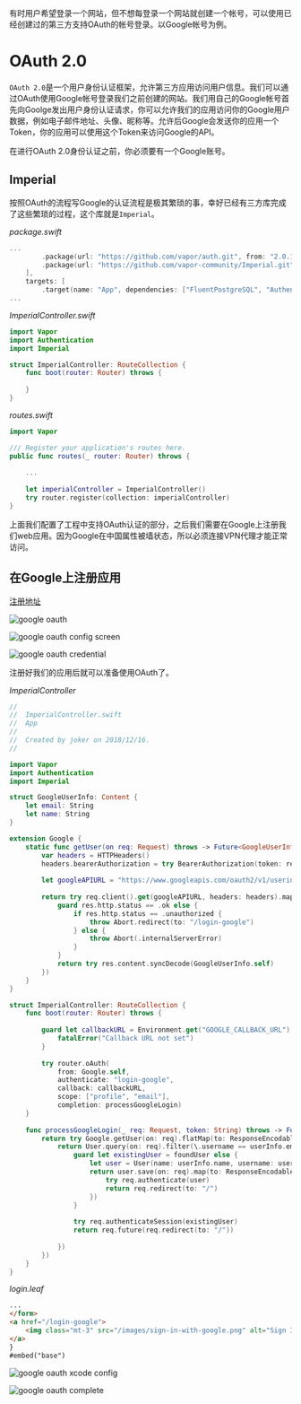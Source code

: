 有时用户希望登录一个网站，但不想每登录一个网站就创建一个帐号，可以使用已经创建过的第三方支持OAuth的帐号登录。以Google帐号为例。

# OAuth 2.0

`OAuth 2.0`是一个用户身份认证框架，允许第三方应用访问用户信息。我们可以通过OAuth使用Google帐号登录我们之前创建的网站。我们用自己的Google帐号首先向Goolge发出用户身份认证请求，你可以允许我们的应用访问你的Google用户数据，例如电子邮件地址、头像、昵称等。允许后Google会发送你的应用一个Token，你的应用可以使用这个Token来访问Google的API。

在进行OAuth 2.0身份认证之前，你必须要有一个Google账号。

## Imperial

按照OAuth的流程写Google的认证流程是极其繁琐的事，幸好已经有三方库完成了这些繁琐的过程，这个库就是`Imperial`。

*package.swift*

```swift
...
        .package(url: "https://github.com/vapor/auth.git", from: "2.0.1"),
        .package(url: "https://github.com/vapor-community/Imperial.git", from: "0.7.0")
    ],
    targets: [
        .target(name: "App", dependencies: ["FluentPostgreSQL", "Authentication", "Vapor", "Leaf", "Imperial"]),
...
```

*ImperialController.swift*

```swift
import Vapor
import Authentication
import Imperial

struct ImperialController: RouteCollection {
    func boot(router: Router) throws {
        
    }
}
```

*routes.swift*

```swift
import Vapor

/// Register your application's routes here.
public func routes(_ router: Router) throws {
    
    ...
    
    let imperialController = ImperialController()
    try router.register(collection: imperialController)
}
```

上面我们配置了工程中支持OAuth认证的部分，之后我们需要在Google上注册我们web应用。因为Google在中国属性被墙状态，所以必须连接VPN代理才能正常访问。

## 在Google上注册应用

[注册地址](https://accounts.google.com/signin/v2/identifier?service=cloudconsole&passive=1209600&osid=1&continue=https%3A%2F%2Fconsole.developers.google.com%2Fapis%2Fcredentials&followup=https%3A%2F%2Fconsole.developers.google.com%2Fapis%2Fcredentials&flowName=GlifWebSignIn&flowEntry=ServiceLogin)


![google oauth](assets/google-oauth.png)

![google oauth config screen](assets/google-oauth-config-screen.png)

![google oauth credential](assets/google-oauth-credential.png)

注册好我们的应用后就可以准备使用OAuth了。

*ImperialController*
```swift
//
//  ImperialController.swift
//  App
//
//  Created by joker on 2018/12/16.
//

import Vapor
import Authentication
import Imperial

struct GoogleUserInfo: Content {
    let email: String
    let name: String
}

extension Google {
    static func getUser(on req: Request) throws -> Future<GoogleUserInfo> {
        var headers = HTTPHeaders()
        headers.bearerAuthorization = try BearerAuthorization(token: req.accessToken())
        
        let googleAPIURL = "https://www.googleapis.com/oauth2/v1/userinfo?alt=json"
        
        return try req.client().get(googleAPIURL, headers: headers).map(to: GoogleUserInfo.self, { res in
            guard res.http.status == .ok else {
                if res.http.status == .unauthorized {
                    throw Abort.redirect(to: "/login-google")
                } else {
                    throw Abort(.internalServerError)
                }
            }
            return try res.content.syncDecode(GoogleUserInfo.self)
        })
    }
}

struct ImperialController: RouteCollection {
    func boot(router: Router) throws {
        
        guard let callbackURL = Environment.get("GOOGLE_CALLBACK_URL") else {
            fatalError("Callback URL not set")
        }
        
        try router.oAuth(
            from: Google.self,
            authenticate: "login-google",
            callback: callbackURL,
            scope: ["profile", "email"],
            completion: processGoogleLogin)
    }
    
    func processGoogleLogin(_ req: Request, token: String) throws -> Future<ResponseEncodable> {
        return try Google.getUser(on: req).flatMap(to: ResponseEncodable.self, { userInfo in
            return User.query(on: req).filter(\.username == userInfo.email).first().flatMap(to: ResponseEncodable.self, { foundUser in
                guard let existingUser = foundUser else {
                    let user = User(name: userInfo.name, username: userInfo.email, password: "")
                    return user.save(on: req).map(to: ResponseEncodable.self, { user in
                        try req.authenticate(user)
                        return req.redirect(to: "/")
                    })
                }
                
                try req.authenticateSession(existingUser)
                return req.future(req.redirect(to: "/"))
                
            })
        })
    }
}
```

*login.leaf*

```html
...
</form>
<a href="/login-google">
    <img class="mt-3" src="/images/sign-in-with-google.png" alt="Sign In With Google">
</a>
}
#embed("base")
```

![google oauth xcode config](assets/google-oauth-xcode-config.png)

![google oauth complete](assets/google-oauth-complete.png)

